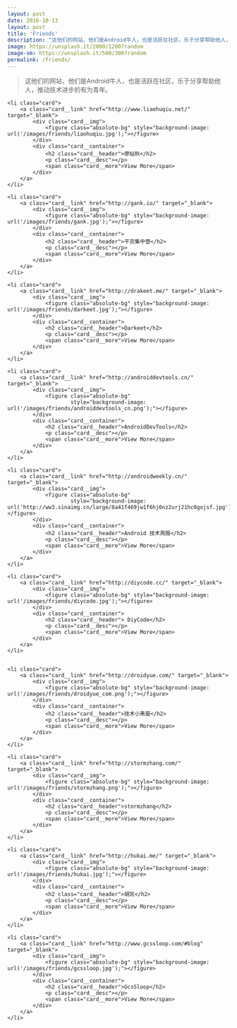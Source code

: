 ```yaml
---
layout: post
date: 2016-10-13
layout: post
title: 'Friends'
description: "这他们的网站，他们是Android牛人，也是活跃在社区，乐于分享帮助他人，推动技术进步的有为青年。"
image: https://unsplash.it/2000/1200?random
image-sm: https://unsplash.it/500/300?random
permalink: /friends/
---
```


> 这他们的网站，他们是Android牛人，也是活跃在社区，乐于分享帮助他人，推动技术进步的有为青年。


<div class="cards">

    <li class="card">
        <a class="card__link" href="http://www.liaohuqiu.net/" target="_blank">
            <div class="card__img">
                <figure class="absolute-bg" style="background-image: url('/images/friends/liaohuqiu.jpg');"></figure>
            </div>
            <div class="card__container">
                <h2 class="card__header">廖祜秋</h2>
                <p class="card__desc"></p>
                <span class="card__more">View More</span>
            </div>
        </a>
    </li>

    <li class="card">
        <a class="card__link" href="http://gank.io/" target="_blank">
            <div class="card__img">
                <figure class="absolute-bg" style="background-image: url('/images/friends/gank.jpg');"></figure>
            </div>
            <div class="card__container">
                <h2 class="card__header">干货集中营</h2>
                <p class="card__desc"></p>
                <span class="card__more">View More</span>
            </div>
        </a>
    </li>

    <li class="card">
        <a class="card__link" href="http://drakeet.me/" target="_blank">
            <div class="card__img">
                <figure class="absolute-bg" style="background-image: url('/images/friends/darkeet.jpg');"></figure>
            </div>
            <div class="card__container">
                <h2 class="card__header">Darkeet</h2>
                <p class="card__desc"></p>
                <span class="card__more">View More</span>
            </div>
        </a>
    </li>

    <li class="card">
        <a class="card__link" href="http://androiddevtools.cn/" target="_blank">
            <div class="card__img">
                <figure class="absolute-bg"
                        style="background-image: url('/images/friends/androiddevtools_cn.png');"></figure>
            </div>
            <div class="card__container">
                <h2 class="card__header">AndroidDevTools</h2>
                <p class="card__desc"></p>
                <span class="card__more">View More</span>
            </div>
        </a>
    </li>

    <li class="card">
        <a class="card__link" href="http://androidweekly.cn/" target="_blank">
            <div class="card__img">
                <figure class="absolute-bg"
                        style="background-image: url('http://ww3.sinaimg.cn/large/8a41f469jw1f6hj0nz2urj21hc0gojsf.jpg');"></figure>
            </div>
            <div class="card__container">
                <h2 class="card__header">Android 技术周报</h2>
                <p class="card__desc"></p>
                <span class="card__more">View More</span>
            </div>
        </a>
    </li>

    <li class="card">
        <a class="card__link" href="http://diycode.cc/" target="_blank">
            <div class="card__img">
                <figure class="absolute-bg" style="background-image: url('/images/friends/diycode.jpg');"></figure>
            </div>
            <div class="card__container">
                <h2 class="card__header"> DiyCode</h2>
                <p class="card__desc"></p>
                <span class="card__more">View More</span>
            </div>
        </a>
    </li>


    <li class="card">
        <a class="card__link" href="http://droidyue.com/" target="_blank">
            <div class="card__img">
                <figure class="absolute-bg" style="background-image: url('/images/friends/droidyue_com.png');"></figure>
            </div>
            <div class="card__container">
                <h2 class="card__header">技术小黑屋</h2>
                <p class="card__desc"></p>
                <span class="card__more">View More</span>
            </div>
        </a>
    </li>

    <li class="card">
        <a class="card__link" href="http://stormzhang.com/" target="_blank">
            <div class="card__img">
                <figure class="absolute-bg" style="background-image: url('/images/friends/stormzhang.png');"></figure>
            </div>
            <div class="card__container">
                <h2 class="card__header">stormzhang</h2>
                <p class="card__desc"></p>
                <span class="card__more">View More</span>
            </div>
        </a>
    </li>

    <li class="card">
        <a class="card__link" href="http://hukai.me/" target="_blank">
            <div class="card__img">
                <figure class="absolute-bg" style="background-image: url('/images/friends/hukai.jpg');"></figure>
            </div>
            <div class="card__container">
                <h2 class="card__header">胡凯</h2>
                <p class="card__desc"></p>
                <span class="card__more">View More</span>
            </div>
        </a>
    </li>

    <li class="card">
        <a class="card__link" href="http://www.gcssloop.com/#blog" target="_blank">
            <div class="card__img">
                <figure class="absolute-bg" style="background-image: url('/images/friends/gcssloop.jpg');"></figure>
            </div>
            <div class="card__container">
                <h2 class="card__header">GcsSloop</h2>
                <p class="card__desc"></p>
                <span class="card__more">View More</span>
            </div>
        </a>
    </li>

</div>
